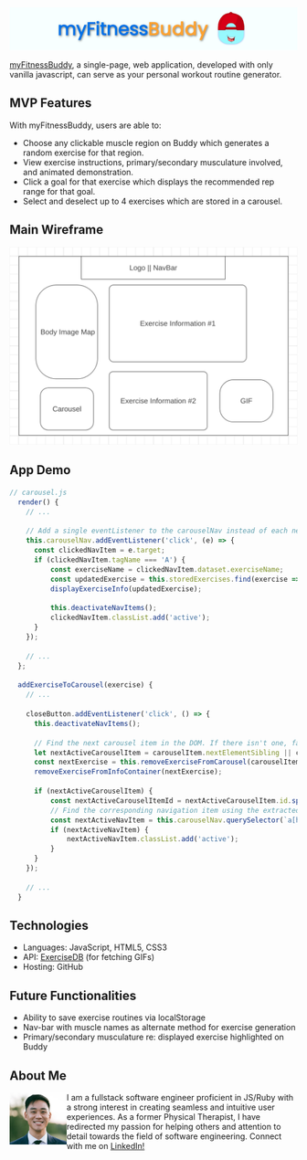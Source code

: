 <p align="center">
  <a href="https://bchoi28.github.io/myFitnessBuddy">
  <img src="assets/images/myFitnessBuddy-title.png" alt="logo" />
  </a>  
</p>

[myFitnessBuddy](https://bchoi28.github.io/myFitnessBuddy/), a single-page, web application, developed with only vanilla javascript, can serve as your personal workout routine generator. 

## MVP Features

With myFitnessBuddy, users are able to:
- Choose any clickable muscle region on Buddy which generates a random exercise for that region.
- View exercise instructions, primary/secondary musculature involved, and animated demonstration.
- Click a goal for that exercise which displays the recommended rep range for that goal.
- Select and deselect up to 4 exercises which are stored in a carousel.

## Main Wireframe

![myFitnessBuddy_wireframe](/assets/images/wireframe.png)

## App Demo

```javascript
// carousel.js
  render() {
    // ...

    // Add a single eventListener to the carouselNav instead of each newNavItem.
    this.carouselNav.addEventListener('click', (e) => {
      const clickedNavItem = e.target;
      if (clickedNavItem.tagName === 'A') {
          const exerciseName = clickedNavItem.dataset.exerciseName;
          const updatedExercise = this.storedExercises.find(exercise => exercise.name === exerciseName);
          displayExerciseInfo(updatedExercise);
      
          this.deactivateNavItems();
          clickedNavItem.classList.add('active');
      }
    });

    // ...
  };

  addExerciseToCarousel(exercise) {
    // ...

    closeButton.addEventListener('click', () => {
      this.deactivateNavItems();
      
      // Find the next carousel item in the DOM. If there isn't one, fallback to the previous item.
      let nextActiveCarouselItem = carouselItem.nextElementSibling || carouselItem.previousElementSibling;
      const nextExercise = this.removeExerciseFromCarousel(carouselItem);
      removeExerciseFromInfoContainer(nextExercise);
      
      if (nextActiveCarouselItem) {
          const nextActiveCarouselItemId = nextActiveCarouselItem.id.split("-")[2];
          // Find the corresponding navigation item using the extracted ID.
          const nextActiveNavItem = this.carouselNav.querySelector(`a[href="#carousel-item-${nextActiveCarouselItemId}"]`);
          if (nextActiveNavItem) {
              nextActiveNavItem.classList.add('active');
          }
      }
    });

    // ...
  }

```




## Technologies

* Languages: JavaScript, HTML5, CSS3
* API: [ExerciseDB](https://rapidapi.com/justin-WFnsXH_t6/api/exercisedb) (for fetching GIFs)
* Hosting: GitHub

## Future Functionalities

- Ability to save exercise routines via localStorage
- Nav-bar with muscle names as alternate method for exercise generation
- Primary/secondary musculature re: displayed exercise highlighted on Buddy

## About Me

<p align="left">
  <a href="https://linkedin.com/in/brandonchoi28">
    <img src='assets/images/developer.jpeg' width=100 alt="developer" align="left"/>
    </a>  
</p>
I am a fullstack software engineer proficient in JS/Ruby with a strong interest in creating seamless and intuitive user experiences. 
As a former Physical Therapist, I have redirected my passion for helping others and attention to detail towards the field of software engineering.
Connect with me on <a href="https://linkedin.com/in/brandonchoi28">LinkedIn!</a>
